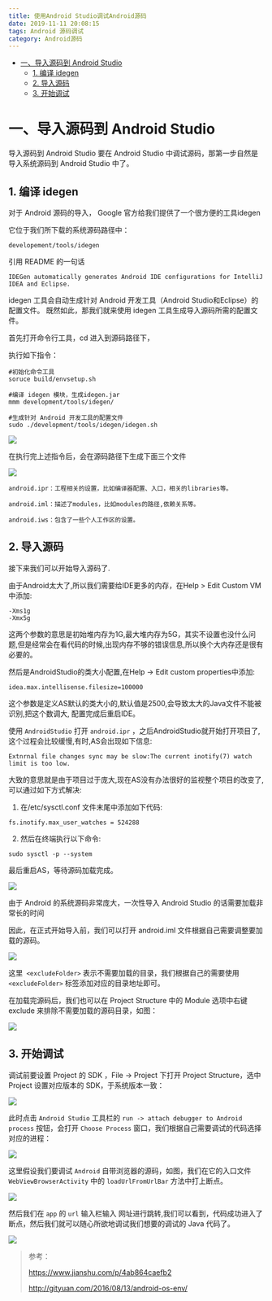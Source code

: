 ```yaml
---
title: 使用Android Studio调试Android源码
date: 2019-11-11 20:08:15
tags: Android 源码调试
category: Android源码
---
```

<!-- TOC -->

- [一、导入源码到 Android Studio](#一导入源码到-android-studio)
  - [1. 编译 idegen](#1-编译-idegen)
  - [2. 导入源码](#2-导入源码)
  - [3. 开始调试](#3-开始调试)

<!-- /TOC -->
# 一、导入源码到 Android Studio
导入源码到 Android Studio
要在 Android Studio 中调试源码，那第一步自然是导入系统源码到 Android Studio 中了。

## 1. 编译 idegen
对于 Android 源码的导入， Google 官方给我们提供了一个很方便的工具idegen

它位于我们所下载的系统源码路径中：
```
developement/tools/idegen
```
引用 README 的一句话
```
IDEGen automatically generates Android IDE configurations for IntelliJ IDEA and Eclipse.
```
idegen 工具会自动生成针对 Android 开发工具（Android Studio和Eclipse）的配置文件。 既然如此，那我们就来使用 idegen 工具生成导入源码所需的配置文件。

首先打开命令行工具，cd 进入到源码路径下，

执行如下指令：
```
#初始化命令工具
soruce build/envsetup.sh 

#编译 idegen 模块，生成idegen.jar
mmm development/tools/idegen/

#生成针对 Android 开发工具的配置文件 
sudo ./development/tools/idegen/idegen.sh

```
![](使用Android-Studio调试Android源码/2019-11-11-20-31-55.png)

在执行完上述指令后，会在源码路径下生成下面三个文件

![](使用Android-Studio调试Android源码/2019-11-11-20-20-30.png)

```
android.ipr：工程相关的设置，比如编译器配置、入口，相关的libraries等。

android.iml：描述了modules，比如modules的路径,依赖关系等。

android.iws：包含了一些个人工作区的设置。
```

## 2. 导入源码
接下来我们可以开始导入源码了.

由于Android太大了,所以我们需要给IDE更多的内存，在Help > Edit Custom VM 中添加:
```
-Xms1g
-Xmx5g
```
这两个参数的意思是初始堆内存为1G,最大堆内存为5G，其实不设置也没什么问题,但是经常会在看代码的时候,出现内存不够的错误信息,所以换个大内存还是很有必要的。

然后是AndroidStudio的类大小配置,在Help -> Edit custom properties中添加:
```
idea.max.intellisense.filesize=100000
```
这个参数是定义AS默认的类大小的,默认值是2500,会导致太大的Java文件不能被识别,把这个数调大,
配置完成后重启IDE。

使用 `AndroidStudio` 打开 `android.ipr` ，之后AndroidStudio就开始打开项目了,这个过程会比较缓慢,有时,AS会出现如下信息:
```
Extnrnal file changes sync may be slow:The current inotify(7) watch limit is too low.
```
大致的意思就是由于项目过于庞大,现在AS没有办法很好的监视整个项目的改变了,可以通过如下方式解决:

1. 在/etc/sysctl.conf 文件末尾中添加如下代码:
```
fs.inotify.max_user_watches = 524288
```

2. 然后在终端执行以下命令:
```
sudo sysctl -p --system
```

最后重启AS，等待源码加载完成。

![](使用Android-Studio调试Android源码/2019-11-11-20-42-05.png)

由于 Android 的系统源码非常庞大，一次性导入 Android Studio 的话需要加载非常长的时间

因此，在正式开始导入前，我们可以打开 android.iml 文件根据自己需要调整要加载的源码。

![](使用Android-Studio调试Android源码/2019-11-11-21-23-53.png)

这里` <excludeFolder>` 表示不需要加载的目录，我们根据自己的需要使用 `<excludeFolder>` 标签添加对应的目录地址即可。


在加载完源码后，我们也可以在 Project Structure 中的 Module 选项中右键 exclude 来排除不需要加载的源码目录，如图：

![](使用Android-Studio调试Android源码/2019-11-11-20-57-37.png)


## 3. 开始调试
调试前要设置 Project 的 SDK ，File -> Project 下打开 Project Structure，选中 Project 设置对应版本的 SDK，于系统版本一致：

![](使用Android-Studio调试Android源码/2019-11-11-21-07-04.png)

此时点击 `Android Studio` 工具栏的 `run -> attach debugger to Android process` 按钮，会打开 `Choose Process` 窗口，我们根据自己需要调试的代码选择对应的进程：

![](使用Android-Studio调试Android源码/2019-11-11-21-08-51.png)

这里假设我们要调试 `Android` 自带浏览器的源码，如图，我们在它的入口文件 `WebViewBrowserActivity` 中的 `loadUrlFromUrlBar` 方法中打上断点。

![](使用Android-Studio调试Android源码/2019-11-11-21-11-23.png)

然后我们在 `app` 的 `url` 输入栏输入 网址进行跳转,我们可以看到，代码成功进入了断点，然后我们就可以随心所欲地调试我们想要的调试的 Java 代码了。

![](使用Android-Studio调试Android源码/2019-11-11-21-13-00.png)


> 参考：
> 
> https://www.jianshu.com/p/4ab864caefb2
> 
> http://gityuan.com/2016/08/13/android-os-env/